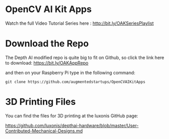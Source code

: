 # OpenCV AI Kit Apps
Watch the full Video Tutorial Series here : http://bit.ly/OAKSeriesPlaylist

# Download the Repo

The Depth AI modified repo is quite big to fit on Github, so click the link here to download:
https://bit.ly/OAKAppRepo

and then on your Raspberry Pi type in the following command:

```git clone https://github.com/augmentedstartups/OpenCVAIKitApps```

# 3D Printing Files

You can find the files for 3D printing at the luxonis GitHub page:

https://github.com/luxonis/depthai-hardware/blob/master/User-Contributed-Mechanical-Designs.md
